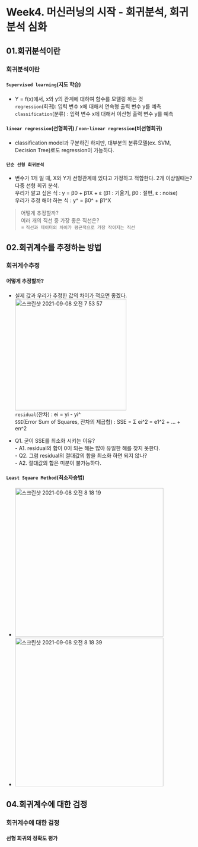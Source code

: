 # Week4. 머신러닝의 시작 - 회귀분석, 회귀분석 심화
## 01.회귀분석이란
### 회귀분석이란
#### `Supervised learning`(지도 학습)
- Y = f(x)에서, x와 y의 관계에 대하여 함수를 모델링 하는 것
<br> `regression`(회귀): 입력 변수 x에 대해서 연속형 출력 변수 y를 예측
<br> `classification`(분류) : 입력 변수 x에 대해서 이산형 출력 변수 y를 예측

#### `linear regression`(선형회귀) / `non-linear regression`(비선형회귀)
- classification model과 구분하긴 하지만, 대부분의 분류모델(ex. SVM, Decision Tree)로도 regression이 가능하다.

#### `단순 선형 회귀분석`
- 변수가 1개 일 때, X와 Y가 선형관계에 있다고 가정하고 적합한다. 2개 이상일때는? 다중 선형 회귀 분석.
<br> 우리가 알고 싶은 식 : y = β0 + β1X + ε (β1 : 기울기, β0 : 절편, ε : noise)
<br> 우리가 추정 해야 하는 식 : y^ = β0^ + β1^X

>어떻게 추정할까?
<br> 여러 개의 직선 중 가장 좋은 직선은?
<br> = `직선과 데이터의 차이가 평균적으로 가장 작아지는 직선`

## 02.회귀계수를 추정하는 방법
### 회귀계수추정
#### 어떻게 추정할까?
- 실제 값과 우리가 추정한 값의 차이가 적으면 좋겠다.
<br><img width="300" alt="스크린샷 2021-09-08 오전 7 53 57" src="https://user-images.githubusercontent.com/89369520/132420524-65a7c667-81d7-4fc0-a66e-dc94128c4880.png">
<br> `residual`(잔차) : ei = yi - yi^
<br> `SSE`(Error Sum of Squares, 잔차의 제곱합) : SSE = Σ ei^2 = e1^2 + ... + en^2

- Q1. 굳이 SSE를 최소화 시키는 이유? 
<br> - A1. residual의 합이 0이 되는 해는 많아 유일한 해를 찾지 못한다.
<br> - Q2. 그럼 residual의 절대값의 합을 최소화 하면 되지 않나?
<br> - A2. 절대값의 합은 미분이 불가능하다.

#### `Least Square Method`(최소자승법)
- <img width="400" alt="스크린샷 2021-09-08 오전 8 18 19" src="https://user-images.githubusercontent.com/89369520/132422197-5683e993-b1f0-4519-acda-295997742e33.png">
- <img width="400" alt="스크린샷 2021-09-08 오전 8 18 39" src="https://user-images.githubusercontent.com/89369520/132422224-604e5254-c357-4db2-9322-b8157860f242.png">

## 04.회귀계수에 대한 검정
### 회귀계수에 대한 검정
#### 선형 회귀의 정확도 평가

 


